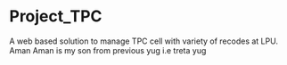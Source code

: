 # Project_TPC
 A web based solution to manage TPC cell with variety of recodes at LPU.
 Aman 
 Aman is my son from previous yug i.e treta yug